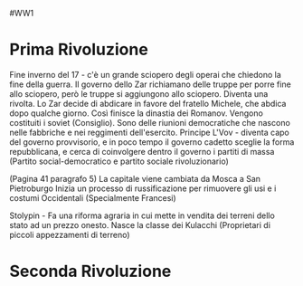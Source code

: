 #WW1
# Prima Rivoluzione
Fine inverno del 17 - c'è un grande sciopero degli operai che chiedono la fine della guerra. Il governo dello Zar richiamano delle truppe per porre fine allo sciopero, però le truppe si aggiungono allo sciopero. Diventa una rivolta. Lo Zar decide di abdicare in favore del fratello Michele, che abdica dopo qualche giorno. Così finisce la dinastia dei Romanov.
Vengono costituiti i soviet (Consiglio). Sono delle riunioni democratiche che nascono nelle fabbriche e nei reggimenti dell'esercito.
Principe L'Vov - diventa capo del governo provvisorio, e in poco tempo il governo cadetto sceglie la forma repubblicana, e cerca di coinvolgere dentro il governo i partiti di massa (Partito social-democratico e partito sociale rivoluzionario) 

(Pagina 41 paragrafo 5)
La capitale viene cambiata da Mosca a San Pietroburgo
Inizia un processo di russificazione per rimuovere gli usi e i costumi Occidentali (Specialmente Francesi)

Stolypin - Fa una riforma agraria in cui mette in vendita dei terreni dello stato ad un prezzo onesto. Nasce la classe dei Kulacchi (Proprietari di piccoli appezzamenti di terreno)


# Seconda Rivoluzione
